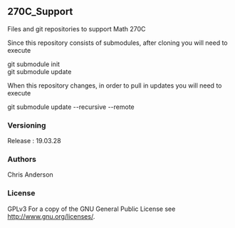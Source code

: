 ## 270C_Support

Files and git repositories to support Math 270C

Since this repository consists of submodules, after cloning you will need to execute 

git submodule init  
git submodule update 


When this repository changes, in order to pull in updates you will need to execute 

git submodule update --recursive --remote

### Versioning
Release : 19.03.28
### Authors
Chris Anderson
### License
GPLv3  For a copy of the GNU General Public License see <http://www.gnu.org/licenses/>.


